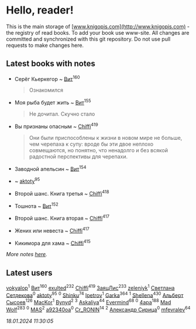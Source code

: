 # Hello, reader!
This is the main storage of [www.knigopis.com](http://www.knigopis.com) - the registry of read books.
To add your book use www-site. All changes are committed and synchronized with this git repository.
Do not use pull requests to make changes here.


## Latest books with notes
* Серёг Кьеркегор ~ [Вит](users/300/300273923-vkontakte)<sup>160</sup>
    > Ознакомился

* Моя рыба будет жить ~ [Вит](users/300/300273923-vkontakte)<sup>155</sup>
    > Не дочитал. Скучно стало

* Вы признаны опасным ~ [Chiffi](users/105/105831994080785626680-google)<sup>419</sup>
    > Они были приспособлены к жизни в новом мире не больше, чем черепаха к супу: вроде бы эти двое неплохо совмещаются, но понятно, что ненадолго и без всякой радостной перспективы для черепахи.

* Заводной апельсин ~ [Вит](users/300/300273923-vkontakte)<sup>154</sup>

*  ~ [aktoty](users/275/275766107-vkontakte)<sup>95</sup>

* Второй шанс. Книга третья ~ [Chiffi](users/105/105831994080785626680-google)<sup>418</sup>

* Тошнота ~ [Вит](users/300/300273923-vkontakte)<sup>152</sup>

* Второй шанс. Книга вторая ~ [Chiffi](users/105/105831994080785626680-google)<sup>417</sup>

* Жених или невеста ~ [Chiffi](users/105/105831994080785626680-google)<sup>417</sup>

* Кикимора для хама ~ [Chiffi](users/105/105831994080785626680-google)<sup>415</sup>


_More notes [here](latest_books_with_notes.md)._


## Latest users
[vokyalop](users/320/32096418-yandex)<sup>1</sup> 
[Вит](users/300/300273923-vkontakte)<sup>160</sup> 
[exulted](users/100/100599204551896265722-google)<sup>232</sup> 
[Chiffi](users/105/105831994080785626680-google)<sup>419</sup> 
[ЗаяцЛис](users/112/112388384595246311466-google)<sup>233</sup> 
[zeleniyk](users/196/19644235-vkontakte)<sup>1</sup> 
[Светлана Сетдекова](users/158/15877369199589457581-mailru)<sup>0</sup> 
[aktoty](users/275/275766107-vkontakte)<sup>95</sup> 
[](users/113/113821158776347521407-google)<sup>0</sup> 
[Shinku](users/109/109176126475581739292-google)<sup>74</sup> 
[lpetrov](users/117/117840259784706659154-google)<sup>1</sup> 
[Garka](users/115/115753719718250012620-google)<sup>364</sup> 
[](users/103/103456291402547350560-google)<sup>1</sup> 
[Shellena](users/134/13413591548892934957-mailru)<sup>430</sup> 
[Альберт Сысоев](users/474/47446642-vkontakte)<sup>126</sup> 
[MacKor](users/110/110996617505160240010-google)<sup>1</sup> 
[Bynyd](users/114/114466008310968989620-google)<sup>2</sup> 
[](users/115/115095777313809768381-google)<sup>3</sup> 
[Askaliya](users/326/326783541-vkontakte)<sup>44</sup> 
[Evermind](users/302/302928912-vkontakte)<sup>68</sup> 
[](users/150/15053407-yandex)<sup>0</sup> 
[4apa](users/117/117392596378069249667-google)<sup>188</sup> 
[Mad Wolf](users/947/94738840-vkontakte)<sup>283</sup> 
[](users/116/116467737249031140129-google)<sup>0</sup> 
[MAS](users/384/3848610264283409624-mailru)<sup>2</sup> 
[a92340oa](users/104/104805486598372775238-google)<sup>0</sup> 
[Cr_RONIN](users/112/112090473416384685204-google)<sup>14</sup> 
[](users/105/105803270930838059244-google)<sup>2</sup> 
[Александр Сирица](users/149/14993074907293954836-mailru)<sup>0</sup> 
[mfevralev](users/140/140966150-vkontakte)<sup>64</sup> 


_18.01.2024 11:30:05_

